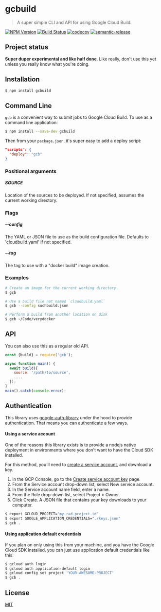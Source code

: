 # gcbuild
> A super simple CLI and API for using Google Cloud Build.

[![NPM Version](https://img.shields.io/npm/v/gcbuild.svg)](https://npmjs.org/package/gcbuild)
[![Build Status](https://api.cirrus-ci.com/github/JustinBeckwith/gcbuild.svg)](https://cirrus-ci.com/github/JustinBeckwith/gcbuild)
[![codecov](https://codecov.io/gh/JustinBeckwith/gcbuild/branch/master/graph/badge.svg)](https://codecov.io/gh/JustinBeckwith/gcbuild)
[![semantic-release](https://img.shields.io/badge/%20%20%F0%9F%93%A6%F0%9F%9A%80-semantic--release-e10079.svg)](https://github.com/semantic-release/semantic-release)

## Project status
**Super duper experimental and like half done**.  Like really, don't use this yet unless you really know what you're doing.

## Installation
```sh
$ npm install gcbuild
```

## Command Line
`gcb` is a convenient way to submit jobs to Google Cloud Build.  To use as a command line application:

```sh
$ npm install --save-dev gcbuild
```

Then from your `package.json`, it's super easy to add a deploy script:

```json
"scripts": {
  "deploy": "gcb"
}
```

### Positional arguments

##### SOURCE
Location of the sources to be deployed.  If not specified, assumes the current working directory.

### Flags

##### --config
The YAML or JSON file to use as the build configuration file. Defaults to 'cloudbuild.yaml' if not specified.

##### --tag
The tag to use with a "docker build" image creation.

### Examples

```sh
# Create an image for the current working directory.
$ gcb

# Use a build file not named `cloudbuild.yaml`
$ gcb --config suchbuild.json

# Perform a build from another location on disk
$ gcb ~/Code/verydocker
```

## API
You can also use this as a regular old API.

```js
const {build} = require('gcb');

async function main() {
  await build({
    source: '/path/to/source',
    ....
  });
}
main().catch(console.error);
```

## Authentication
This library uses [google-auth-library](https://www.npmjs.com/package/google-auth-library) under the hood to provide authentication.  That means you can authenticate a few ways.

#### Using a service account
One of the reasons this library exists is to provide a nodejs native deployment in environments where you don't want to have the Cloud SDK installed.

For this method, you'll need to [create a service account](https://cloud.google.com/docs/authentication/getting-started), and download a key.

1. In the GCP Console, go to the [Create service account key](https://console.cloud.google.com/apis/credentials/serviceaccountkey?_ga=2.44822625.-475179053.1491320180) page.
1. From the Service account drop-down list, select New service account.
1. In the Service account name field, enter a name.
1. From the Role drop-down list, select Project > Owner.
1. Click Create. A JSON file that contains your key downloads to your computer.

```sh
$ export GCLOUD_PROJECT="my-rad-project-id"
$ export GOOGLE_APPLICATION_CREDENTIALS="./keys.json"
$ gcb .
```

#### Using application default credentials
If you plan on only using this from your machine, and you have the Google Cloud SDK installed, you can just use application default credentials like this:

```sh
$ gcloud auth login
$ gcloud auth application-default login
$ gcloud config set project 'YOUR-AWESOME-PROJECT'
$ gcb .
```

## License
[MIT](LICENSE)
